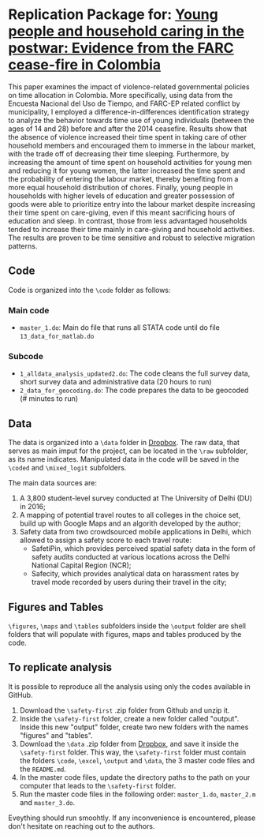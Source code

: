 # Replication Package for: [Young people and household caring in the postwar: Evidence from the FARC cease-fire in Colombia](https://repository.urosario.edu.co/items/83419cf8-37c4-4a29-a153-04e36ff86211)
This paper examines the impact of violence-related governmental policies on time allocation in Colombia. More specifically, using data from the Encuesta Nacional del Uso de Tiempo, and FARC-EP related conflict by municipality, I employed a difference-in-differences identification strategy to analyze the behavior towards time use of young individuals (between the ages of 14 and 28) before and after the 2014 ceasefire. Results show that the absence of violence increased their time spent in taking care of other household members and encouraged them to immerse in the labour market, with the trade off of decreasing their time sleeping. Furthermore, by increasing the amount of time spent on household activities for young men and reducing it for young women, the latter increased the time spent and the probability of entering the labour market, thereby benefiting from a more equal household distribution of chores. Finally, young people in households with higher levels of education and greater possession of goods were able to prioritize entry into the labour market despite increasing their time spent on care-giving, even if this meant sacrificing hours of education and sleep. In contrast, those from less advantaged households tended to increase their time mainly in care-giving and household activities. The results are proven to be time sensitive and robust to selective migration patterns.

## Code
Code is organized into the `\code` folder as follows:

### Main code
* `master_1.do`: Main do file that runs all STATA code until do file `13_data_for_matlab.do`

### Subcode
* `1_alldata_analysis_updated2.do`: The code cleans the full survey data, short survey data and administrative data (20 hours to run)
* `2_data_for_geocoding.do`: The code prepares the data to be geocoded (# minutes to run)
  
## Data
The data is organized into a `\data` folder in [Dropbox](https://www.dropbox.com/scl/fo/uqhhfvrcvxlx40dwl0otu/h?rlkey=7aoy43qs2ggrv5w2icd2foslj&dl=0). The raw data, that serves as main imput for the project, can be located in the `\raw` subfolder, as its name indicates. Manipulated data in the code will be saved in the `\coded` and `\mixed_logit` subfolders.

The main data sources are:
1. A 3,800 student-level survey conducted at The University of Delhi (DU) in 2016;
2. A mapping of potential travel routes to all colleges in the choice set, build up with Google Maps and an algorith developed by the author;
3. Safety data from two crowdsourced mobile applications in Delhi, which allowed to assign a safety score to each travel route:
   - SafetiPin, which provides perceived spatial safety data in the form of safety audits conducted at various locations across the Delhi National Capital Region (NCR);
   - Safecity, which provides analytical data on harassment rates by travel mode recorded by users during their travel in the city;

## Figures and Tables
`\figures`, `\maps` and `\tables` subfolders inside the `\output` folder are shell folders that will populate with figures, maps and tables produced by the code.

## To replicate analysis
It is possible to reproduce all the analysis using only the codes available in GitHub. 

1. Download the `\safety-first` .zip folder from Github and unzip it.
2. Inside the `\safety-first` folder, create a new folder called "output". Inside this new "output" folder, create two new folders with the names "figures" and "tables".
3. Download the `\data` .zip folder from [Dropbox](https://www.dropbox.com/scl/fo/uqhhfvrcvxlx40dwl0otu/h?rlkey=7aoy43qs2ggrv5w2icd2foslj&dl=0), and save it inside the `\safety-first` folder. This way, the `\safety-first` folder must contain the folders `\code`, `\excel`, `\output` and `\data`, the 3 master code files and the `README.md`.
6. In the master code files, update the directory paths to the path on your computer that leads to the `\safety-first` folder.
7. Run the master code files in the following order: `master_1.do`, `master_2.m` and `master_3.do`.

Eveything should run smoohtly. If any inconvenience is encountered, please don't hesitate on reaching out to the authors.
